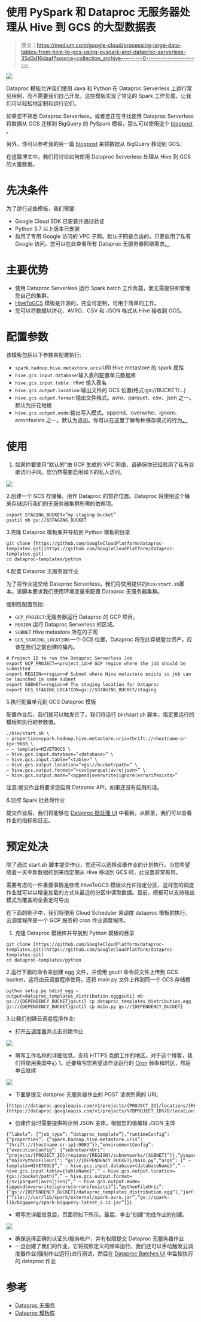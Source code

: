# 使用 PySpark 和 Dataproc 无服务器处理从 Hive 到 GCS 的大型数据表

> 原文：<https://medium.com/google-cloud/processing-large-data-tables-from-hive-to-gcs-using-pyspark-and-dataproc-serverless-35d3d16daaf?source=collection_archive---------0----------------------->

![](img/5513dfec72b499e08b9abe38c57f39ec.png)

Dataproc 模板允许我们使用 Java 和 Python 在 Dataproc Serverless 上运行常见用例，而不需要我们自己开发。这些模板实现了常见的 Spark 工作负载，让我们可以轻松地定制和运行它们。

如果您不熟悉 Dataproc Serverless，或者您正在寻找使用 Dataproc Serverless 将数据从 GCS 迁移到 BigQuery 的 PySpark 模板，那么可以使用这个 [blogpost](/@ppaglilla/getting-started-with-dataproc-serverless-pyspark-templates-e32278a6a06e) 。

另外，你可以参考我的另一篇 [blogpost](/google-cloud/moving-data-from-bigquery-to-gcs-using-gcp-dataproc-serverless-and-pyspark-f6481b86bcd1) 来将数据从 BigQuery 移动到 GCS。

在这篇博文中，我们将讨论如何使用 Dataproc Serverless 处理从 Hive 到 GCS 的大量数据。

# 先决条件

为了运行这些模板，我们需要:

*   Google Cloud SDK 已安装并通过验证
*   Python 3.7 以上版本已安装
*   启用了专用 Google 访问的 VPC 子网。默认子网是合适的，只要启用了私有 Google 访问。您可以在此查看所有 Dataproc 无服务器网络需求[。](https://cloud.google.com/dataproc-serverless/docs/concepts/network)

# 主要优势

*   使用 Dataproc Serverless 运行 Spark batch 工作负载，而无需提供和管理您自己的集群。
*   [HiveToGCS](https://github.com/GoogleCloudPlatform/dataproc-templates/tree/main/python/dataproc_templates/hive) 模板是开源的，完全可定制，可用于简单的工作。
*   您可以将数据以拼花、AVRO、CSV 和 JSON 格式从 Hive 接收到 GCS。

# 配置参数

该模板包括以下参数来配置执行:

*   `spark.hadoop.hive.metastore.uris`:URI Hive metastore 的 spark 属性
*   `hive.gcs.input.database`:输入表的配置单元数据库
*   `hive.gcs.input.table` : Hive 输入表名
*   `hive.gcs.output.location`:输出文件的 GCS 位置(格式:gs://BUCKET/…)
*   `hive.gcs.output.format`:输出文件格式。avro、parquet、csv、json 之一。默认为拼花地板
*   `hive.gcs.output.mode`:输出写入模式。append、overwrite、ignore、errorifexists 之一。默认为追加。你可以在这里了解每种保存模式的行为[。](https://spark.apache.org/docs/latest/sql-data-sources-load-save-functions.html#save-modes)

# 使用

1.  如果你要使用“默认的”由 GCP 生成的 VPC 网络，请确保你已经启用了私有谷歌访问子网。您仍然需要启用如下的私人访问。

![](img/827b0ae76720352d70a481a1115a09c1.png)

2.创建一个 GCS 存储桶，用作 Dataproc 的暂存位置。Dataproc 将使用这个桶来存储运行我们的无服务器集群所需的依赖项。

```
export STAGING_BUCKET=”my-staging-bucket”
gsutil mb gs://$STAGING_BUCKET
```

3.克隆 Dataproc 模板库并导航到 Python 模板的目录

```
git clone [https://github.com/GoogleCloudPlatform/dataproc-templates.git](https://github.com/GoogleCloudPlatform/dataproc-templates.git)
cd dataproc-templates/python
```

4.配置 Dataproc 无服务器作业

为了将作业提交给 Dataproc Serverless，我们将使用提供的`bin/start.sh`脚本。该脚本要求我们使用环境变量来配置 Dataproc 无服务器集群。

强制性配置包括:

*   `GCP_PROJECT`:无服务器运行 Dataproc 的 GCP 项目。
*   `REGION`:运行 Dataproc Serverless 的区域。
*   `SUBNET`:Hive metastore 所在的子网
*   `GCS_STAGING_LOCATION`:一个 GCS 位置，Dataproc 将在此存储登台资产。应该在我们之前创建的桶内。

```
# Project ID to run the Dataproc Serverless Job
export GCP_PROJECT=<project_id># GCP region where the job should be submitted
export REGION=<region># Subnet where Hive metastore exists so job can be launched in same subnet
export SUBNET=<region># The staging location for Dataproc
export GCS_STAGING_LOCATION=gs://$STAGING_BUCKET/staging
```

5.执行配置单元到 GCS Dataproc 模板

配置作业后，我们就可以触发它了。我们将运行 bin/start.sh 脚本，指定要运行的模板和执行的参数值。

```
./bin/start.sh \
— properties=spark.hadoop.hive.metastore.uris=thrift://<hostname-or-ip>:9083 \
— — template=HIVETOGCS \
— hive.gcs.input.database=”<database>” \
— hive.gcs.input.table=”<table>” \
— hive.gcs.output.location=”<gs://bucket/path>” \
— hive.gcs.output.format=”<csv|parquet|avro|json>” \
— hive.gcs.output.mode=”<append|overwrite|ignore|errorifexists>”
```

注意:提交作业将要求您启用 Dataproc API，如果还没有启用的话。

6.监控 Spark 批处理作业

提交作业后，我们将能够在 [Dataproc 批处理 UI](https://console.cloud.google.com/dataproc/batches) 中看到。从那里，我们可以查看作业的指标和日志。

# 预定处决

除了通过 start.sh 脚本提交作业，您还可以选择设置作业的计划执行。当您希望随着一天中新数据的到来而定期从 Hive 移动到 GCS 时，此设置非常有用。

需要考虑的一件重要事情是修改 HiveToGCS 模板以允许指定分区，这样您的调度作业就可以以增量加载的方式从最近的分区中读取数据。目前，模板可以支持输出模式为覆盖的全表定时导出

在下面的例子中，我们将使用 Cloud Scheduler 来调度 dataproc 模板的执行。云调度程序是一个 GCP 服务的 cron 作业调度程序。

1.  克隆 Dataproc 模板库并导航到 Python 模板的目录

```
git clone [https://github.com/GoogleCloudPlatform/dataproc-templates.git](https://github.com/GoogleCloudPlatform/dataproc-templates.git)
cd dataproc-templates/python
```

2.运行下面的命令来创建 egg 文件，并使用 gsutil 命令将文件上传到 GCS bucket，这将由云调度程序使用。还将 main.py 文件上传到同一个 GCS 存储桶

```
python setup.py bdist_egg — output=dataproc_templates_distribution.egggsutil mb gs://{DEPENDENCY_BUCKET}gsutil cp dataproc_templates_distribution.egg gs://{DEPENDENCY_BUCKET}gsutil cp main.py gs://{DEPENDENCY_BUCKET}
```

3.让我们创建云调度程序作业:

*   打开[云调度器](https://cloud.google.com/scheduler)并点击创建作业

![](img/ad33283b8cd27838c8c08dac0f0bbefa.png)

*   填写工作名称的详细信息。支持 HTTPS 克朗工作的地区。对于这个博客，我们将使用美国中心 1。还要填写您希望该作业运行的 [Cron](https://crontab.guru/#0_5_*_*) 频率和时区，然后单击继续

![](img/4b920bb3544b1537c587ae964e9c2a4f.png)

*   下面是提交 dataproc 无服务器作业的 POST 请求所需的 URL

```
[https://dataproc.googleapis.com/v1/projects/{PROJECT_ID}/locations/{REGION}/batches](https://dataproc.googleapis.com/v1/projects/%7BPROJECT_ID%7D/locations/%7BREGION%7D/batches)
```

*   创建作业时需要提供的示例 JSON 主体。根据您的值编辑 JSON 主体

```
{“labels”: {“job_type”: “dataproc_template”},“runtimeConfig”: {“properties”: {“spark.hadoop.hive.metastore.uris”: “thrift://{hostname-or-ip}:9083”}},“environmentConfig”: {“executionConfig”: {“subnetworkUri”: “projects/{PROJECT_ID}/regions/{REGION}/subnetworks/{SUBNET}”}},“pysparkBatch”: {“mainPythonFileUri”: “gs://{DEPENDENCY_BUCKET}/main.py”,“args”: [“ — template=HIVETOGCS”,“ — hive.gcs.input.database={databaseName}”,“ — hive.gcs.input.table={tableName}”,“ — hive.gcs.output.location={gs://bucket/path}”,“ — hive.gcs.output.format={csv|parquet|avro|json}”,“ — hive.gcs.output.mode={append|overwrite|ignore|errorifexists}”],“pythonFileUris”: [“gs://{DEPENDENCY_BUCKET}/dataproc_templates_distribution.egg”],“jarFileUris”: [“file:///usr/lib/spark/external/spark-avro.jar”,“gs://spark-lib/bigquery/spark-bigquery-latest_2.12.jar”]}}
```

*   填写完详细信息后，页面将如下所示。最后，单击“创建”完成作业的创建。

![](img/37f2afaa23c5720809162ab60de3c83b.png)

*   确保选择正确的认证头/服务帐户，并有权限提交 Dataproc 无服务器作业
*   一旦创建了我们的作业，它将按照定义的频率运行。我们还可以手动触发云调度器作业(强制作业运行)进行测试，然后在 [Dataproc Batches UI](https://console.cloud.google.com/dataproc/batches) 中监控执行的 dataproc 作业

# 参考

*   [Dataproc 无服务](https://cloud.google.com/dataproc-serverless/docs/overview)
*   [Dataproc 模板库](https://github.com/GoogleCloudPlatform/dataproc-templates)